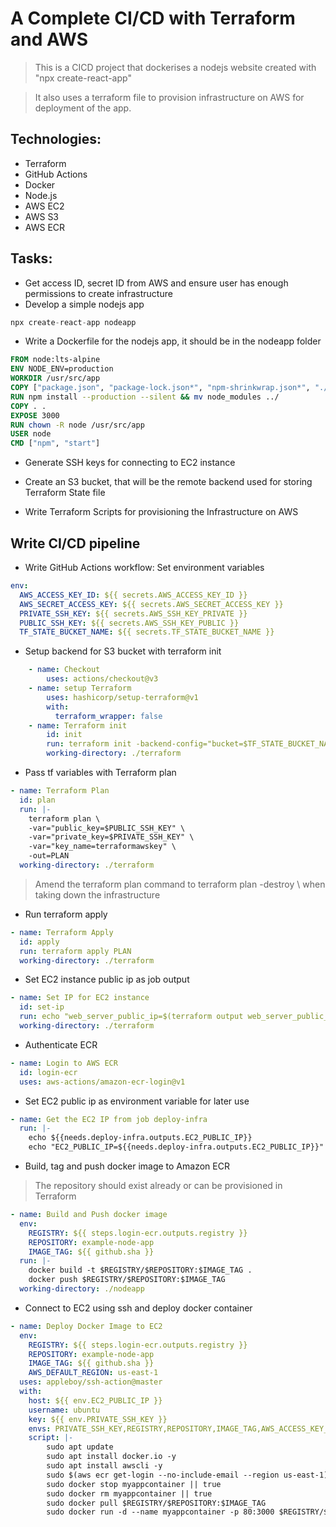 # A Complete CI/CD with Terraform and AWS

>This is a CICD project that dockerises a nodejs website created with "npx create-react-app"

>It also uses a terraform file to provision infrastructure on AWS for deployment of the app.

## Technologies:
- Terraform
- GitHub Actions
- Docker
- Node.js
- AWS EC2
- AWS S3
- AWS ECR


## Tasks:

- Get access ID, secret ID from AWS and ensure user has enough permissions to create infrastructure
- Develop a simple nodejs app
```js
npx create-react-app nodeapp
```

- Write a Dockerfile for the nodejs app, it should be in the nodeapp folder
```Dockerfile
FROM node:lts-alpine
ENV NODE_ENV=production
WORKDIR /usr/src/app
COPY ["package.json", "package-lock.json*", "npm-shrinkwrap.json*", "./"]
RUN npm install --production --silent && mv node_modules ../
COPY . .
EXPOSE 3000
RUN chown -R node /usr/src/app
USER node
CMD ["npm", "start"]
```

- Generate SSH keys for connecting to EC2 instance
- Create an S3 bucket, that will be the remote backend used for storing Terraform State file

- Write Terraform Scripts for provisioning the Infrastructure on AWS

## Write CI/CD pipeline

- Write GitHub Actions workflow: Set environment variables

```yml
env:
  AWS_ACCESS_KEY_ID: ${{ secrets.AWS_ACCESS_KEY_ID }}
  AWS_SECRET_ACCESS_KEY: ${{ secrets.AWS_SECRET_ACCESS_KEY }}
  PRIVATE_SSH_KEY: ${{ secrets.AWS_SSH_KEY_PRIVATE }}
  PUBLIC_SSH_KEY: ${{ secrets.AWS_SSH_KEY_PUBLIC }}
  TF_STATE_BUCKET_NAME: ${{ secrets.TF_STATE_BUCKET_NAME }}
```
- Setup backend for S3 bucket with terraform init

```yml
    - name: Checkout
        uses: actions/checkout@v3
    - name: setup Terraform
        uses: hashicorp/setup-terraform@v1
        with:
          terraform_wrapper: false
    - name: Terraform init
        id: init
        run: terraform init -backend-config="bucket=$TF_STATE_BUCKET_NAME" -backend-config="region=us-east-1"
        working-directory: ./terraform
```

- Pass tf variables with Terraform plan

```yml
- name: Terraform Plan
  id: plan
  run: |-
    terraform plan \
    -var="public_key=$PUBLIC_SSH_KEY" \
    -var="private_key=$PRIVATE_SSH_KEY" \
    -var="key_name=terraformawskey" \
    -out=PLAN
  working-directory: ./terraform
```
>Amend the terraform plan command to terraform plan -destroy \ when taking down the infrastructure

- Run terraform apply

```yml
- name: Terraform Apply
  id: apply
  run: terraform apply PLAN
  working-directory: ./terraform
```

- Set EC2 instance public ip as job output

```yml
- name: Set IP for EC2 instance
  id: set-ip
  run: echo "web_server_public_ip=$(terraform output web_server_public_ip)" >> $GITHUB_OUTPUT
  working-directory: ./terraform
```

- Authenticate ECR
```yml
- name: Login to AWS ECR
  id: login-ecr
  uses: aws-actions/amazon-ecr-login@v1
```

- Set EC2 public ip as environment variable for later use

```yml
- name: Get the EC2 IP from job deploy-infra
  run: |-
    echo ${{needs.deploy-infra.outputs.EC2_PUBLIC_IP}}
    echo "EC2_PUBLIC_IP=${{needs.deploy-infra.outputs.EC2_PUBLIC_IP}}" >> $GITHUB_ENV
```

- Build, tag and push docker image to Amazon ECR
>The repository should exist already or can be provisioned in Terraform

```yml
- name: Build and Push docker image
  env:
    REGISTRY: ${{ steps.login-ecr.outputs.registry }}
    REPOSITORY: example-node-app
    IMAGE_TAG: ${{ github.sha }}
  run: |-
    docker build -t $REGISTRY/$REPOSITORY:$IMAGE_TAG .
    docker push $REGISTRY/$REPOSITORY:$IMAGE_TAG
  working-directory: ./nodeapp
```

- Connect to EC2 using ssh and deploy docker container

```yml
- name: Deploy Docker Image to EC2
  env:
    REGISTRY: ${{ steps.login-ecr.outputs.registry }}
    REPOSITORY: example-node-app
    IMAGE_TAG: ${{ github.sha }}
    AWS_DEFAULT_REGION: us-east-1
  uses: appleboy/ssh-action@master
  with:
    host: ${{ env.EC2_PUBLIC_IP }}
    username: ubuntu
    key: ${{ env.PRIVATE_SSH_KEY }}
    envs: PRIVATE_SSH_KEY,REGISTRY,REPOSITORY,IMAGE_TAG,AWS_ACCESS_KEY_ID,AWS_SECRET_ACCESS_KEY,AWS_DEFAULT_REGION,AWS_REGION
    script: |-
        sudo apt update
        sudo apt install docker.io -y
        sudo apt install awscli -y
        sudo $(aws ecr get-login --no-include-email --region us-east-1);
        sudo docker stop myappcontainer || true
        sudo docker rm myappcontainer || true
        sudo docker pull $REGISTRY/$REPOSITORY:$IMAGE_TAG
        sudo docker run -d --name myappcontainer -p 80:3000 $REGISTRY/$REPOSITORY:$IMAGE_TAG
```
